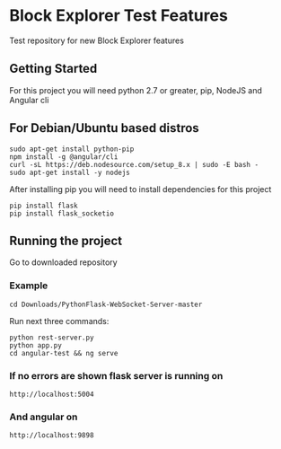 # Block Explorer Test Features

Test repository for new Block Explorer features

## Getting Started

For this project you will need python 2.7 or greater, pip, NodeJS and Angular cli

## For Debian/Ubuntu based distros

```
sudo apt-get install python-pip
npm install -g @angular/cli
curl -sL https://deb.nodesource.com/setup_8.x | sudo -E bash -
sudo apt-get install -y nodejs
```

After installing pip you will need to install dependencies for this project

```
pip install flask
pip install flask_socketio
```

## Running the project
Go to downloaded repository
### Example
```
cd Downloads/PythonFlask-WebSocket-Server-master
```
Run next three commands:
```
python rest-server.py
python app.py
cd angular-test && ng serve
```
### If no errors are shown flask server is running on
```
http://localhost:5004
```
### And angular on
```
http://localhost:9898
```
